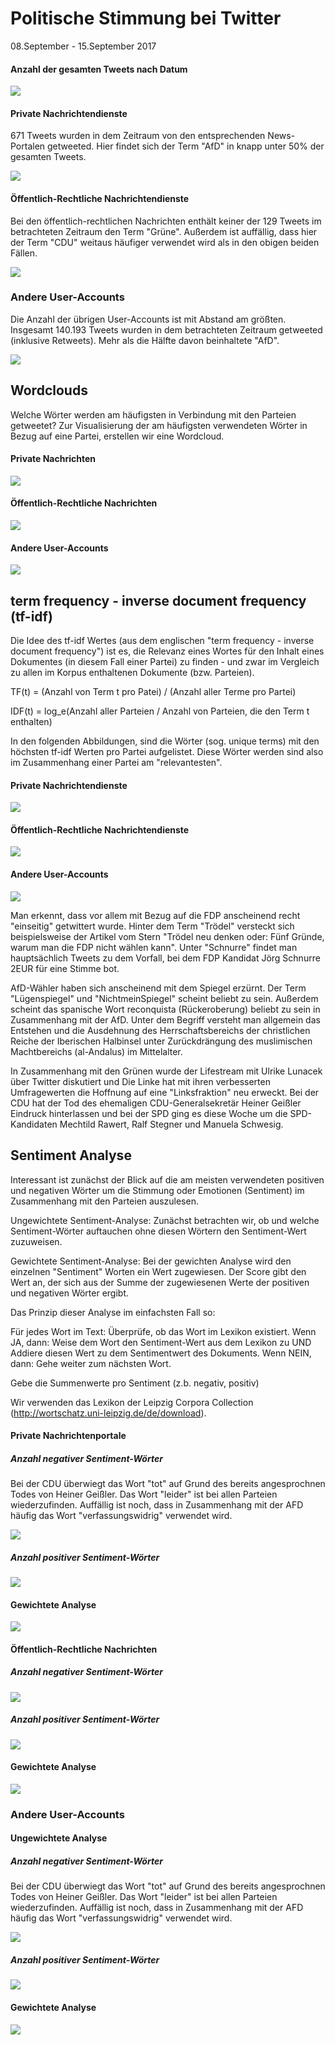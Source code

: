 Politische Stimmung bei Twitter
================
08.September - 15.September 2017

#### Anzahl der gesamten Tweets nach Datum

![](17_09_files/figure-markdown_github-ascii_identifiers/unnamed-chunk-8-1.png)

#### Private Nachrichtendienste

671 Tweets wurden in dem Zeitraum von den entsprechenden News-Portalen getweeted. Hier findet sich der Term "AfD" in knapp unter 50% der gesamten Tweets.

![](17_09_files/figure-markdown_github-ascii_identifiers/unnamed-chunk-10-1.png)

#### Öffentlich-Rechtliche Nachrichtendienste

Bei den öffentlich-rechtlichen Nachrichten enthält keiner der 129 Tweets im betrachteten Zeitraum den Term "Grüne". Außerdem ist auffällig, dass hier der Term "CDU" weitaus häufiger verwendet wird als in den obigen beiden Fällen.

![](17_09_files/figure-markdown_github-ascii_identifiers/unnamed-chunk-11-1.png)

### Andere User-Accounts

Die Anzahl der übrigen User-Accounts ist mit Abstand am größten. Insgesamt 140.193 Tweets wurden in dem betrachteten Zeitraum getweeted (inklusive Retweets). Mehr als die Hälfte davon beinhaltete "AfD".

![](17_09_files/figure-markdown_github-ascii_identifiers/unnamed-chunk-9-1.png)

Wordclouds
----------

Welche Wörter werden am häufigsten in Verbindung mit den Parteien getweetet? Zur Visualisierung der am häufigsten verwendeten Wörter in Bezug auf eine Partei, erstellen wir eine Wordcloud.

#### Private Nachrichten

![](17_09_files/figure-markdown_github-ascii_identifiers/unnamed-chunk-13-1.png)

#### Öffentlich-Rechtliche Nachrichten

![](17_09_files/figure-markdown_github-ascii_identifiers/unnamed-chunk-14-1.png)

#### Andere User-Accounts

![](17_09_files/figure-markdown_github-ascii_identifiers/unnamed-chunk-12-1.png)

term frequency - inverse document frequency (tf-idf)
----------------------------------------------------

Die Idee des tf-idf Wertes (aus dem englischen "term frequency - inverse document frequency") ist es, die Relevanz eines Wortes für den Inhalt eines Dokumentes (in diesem Fall einer Partei) zu finden - und zwar im Vergleich zu allen im Korpus enthaltenen Dokumente (bzw. Parteien).

TF(t) = (Anzahl von Term t pro Patei) / (Anzahl aller Terme pro Partei)

IDF(t) = log\_e(Anzahl aller Parteien / Anzahl von Parteien, die den Term t enthalten)

In den folgenden Abbildungen, sind die Wörter (sog. unique terms) mit den höchsten tf-idf Werten pro Partei aufgelistet. Diese Wörter werden sind also im Zusammenhang einer Partei am "relevantesten".

#### Private Nachrichtendienste

![](17_09_files/figure-markdown_github-ascii_identifiers/unnamed-chunk-17-1.png)

#### Öffentlich-Rechtliche Nachrichtendienste

![](17_09_files/figure-markdown_github-ascii_identifiers/unnamed-chunk-18-1.png)

#### Andere User-Accounts

![](17_09_files/figure-markdown_github-ascii_identifiers/unnamed-chunk-16-1.png)

Man erkennt, dass vor allem mit Bezug auf die FDP anscheinend recht "einseitig" getwittert wurde. Hinter dem Term "Trödel" versteckt sich beispielsweise der Artikel vom Stern "Trödel neu denken oder: Fünf Gründe, warum man die FDP nicht wählen kann". Unter "Schnurre" findet man hauptsächlich Tweets zu dem Vorfall, bei dem FDP Kandidat Jörg Schnurre 2EUR für eine Stimme bot.

AfD-Wähler haben sich anscheinend mit dem Spiegel erzürnt. Der Term "Lügenspiegel" und "NichtmeinSpiegel" scheint beliebt zu sein. Außerdem scheint das spanische Wort reconquista (Rückeroberung) beliebt zu sein in Zusammenhang mit der AfD. Unter dem Begriff versteht man allgemein das Entstehen und die Ausdehnung des Herrschaftsbereichs der christlichen Reiche der Iberischen Halbinsel unter Zurückdrängung des muslimischen Machtbereichs (al-Andalus) im Mittelalter.

In Zusammenhang mit den Grünen wurde der Lifestream mit Ulrike Lunacek über Twitter diskutiert und Die Linke hat mit ihren verbesserten Umfragewerten die Hoffnung auf eine "Linksfraktion" neu erweckt. Bei der CDU hat der Tod des ehemaligen CDU-Generalsekretär Heiner Geißler Eindruck hinterlassen und bei der SPD ging es diese Woche um die SPD-Kandidaten Mechtild Rawert, Ralf Stegner und Manuela Schwesig.

Sentiment Analyse
-----------------

Interessant ist zunächst der Blick auf die am meisten verwendeten positiven und negativen Wörter um die Stimmung oder Emotionen (Sentiment) im Zusammenhang mit den Parteien auszulesen.

Ungewichtete Sentiment-Analyse: Zunächst betrachten wir, ob und welche Sentiment-Wörter auftauchen ohne diesen Wörtern den Sentiment-Wert zuzuweisen.

Gewichtete Sentiment-Analyse: Bei der gewichten Analyse wird den einzelnen "Sentiment" Worten ein Wert zugewiesen. Der Score gibt den Wert an, der sich aus der Summe der zugewiesenen Werte der positiven und negativen Wörter ergibt.

Das Prinzip dieser Analyse im einfachsten Fall so:

Für jedes Wort im Text: Überprüfe, ob das Wort im Lexikon existiert. Wenn JA, dann: Weise dem Wort den Sentiment-Wert aus dem Lexikon zu UND Addiere diesen Wert zu dem Sentimentwert des Dokuments. Wenn NEIN, dann: Gehe weiter zum nächsten Wort.

Gebe die Summenwerte pro Sentiment (z.b. negativ, positiv)

Wir verwenden das Lexikon der Leipzig Corpora Collection (<http://wortschatz.uni-leipzig.de/de/download>).

#### Private Nachrichtenportale

##### Anzahl negativer Sentiment-Wörter

Bei der CDU überwiegt das Wort "tot" auf Grund des bereits angesprochnen Todes von Heiner Geißler. Das Wort "leider" ist bei allen Parteien wiederzufinden. Auffällig ist noch, dass in Zusammenhang mit der AFD häufig das Wort "verfassungswidrig" verwendet wird.

![](17_09_files/figure-markdown_github-ascii_identifiers/unnamed-chunk-25-1.png)

##### Anzahl positiver Sentiment-Wörter

![](17_09_files/figure-markdown_github-ascii_identifiers/unnamed-chunk-26-1.png)

#### Gewichtete Analyse

![](17_09_files/figure-markdown_github-ascii_identifiers/unnamed-chunk-27-1.png)

#### Öffentlich-Rechtliche Nachrichten

##### Anzahl negativer Sentiment-Wörter

![](17_09_files/figure-markdown_github-ascii_identifiers/unnamed-chunk-29-1.png)

##### Anzahl positiver Sentiment-Wörter

![](17_09_files/figure-markdown_github-ascii_identifiers/unnamed-chunk-30-1.png)

#### Gewichtete Analyse

![](17_09_files/figure-markdown_github-ascii_identifiers/unnamed-chunk-31-1.png)

### Andere User-Accounts

#### Ungewichtete Analyse

##### Anzahl negativer Sentiment-Wörter

Bei der CDU überwiegt das Wort "tot" auf Grund des bereits angesprochnen Todes von Heiner Geißler. Das Wort "leider" ist bei allen Parteien wiederzufinden. Auffällig ist noch, dass in Zusammenhang mit der AFD häufig das Wort "verfassungswidrig" verwendet wird.

![](17_09_files/figure-markdown_github-ascii_identifiers/unnamed-chunk-21-1.png)

##### Anzahl positiver Sentiment-Wörter

![](17_09_files/figure-markdown_github-ascii_identifiers/unnamed-chunk-22-1.png)

#### Gewichtete Analyse

![](17_09_files/figure-markdown_github-ascii_identifiers/unnamed-chunk-23-1.png)
